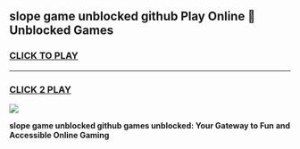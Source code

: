 
## slope game unblocked github Play Online 👋 Unblocked Games
<h3>
<a href="https://premium.freeplayer.one?title=slope_game_unblocked_github&ref=19F">CLICK TO PLAY</a></h3>
<hr>

<h3>
<a href="https://premium.freeplayer.one?title=slope_game_unblocked_github&ref=19F">CLICK 2 PLAY</a>
  
</h3>

<a href="https://premium.freeplayer.one?title=slope_game_unblocked_github&ref=19F"><img src="https://clearcache.store/games.png"></a>


**slope game unblocked github games unblocked: Your Gateway to Fun and Accessible Online Gaming**
